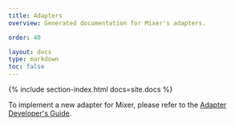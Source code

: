 ```yaml
---
title: Adapters
overview: Generated documentation for Mixer's adapters.

order: 40

layout: docs
type: markdown
toc: false
---
```


{% include section-index.html docs=site.docs %}

To implement a new adapter for Mixer, please refer to the [Adapter Developer's Guide](https://github.com/istio/istio/blob/master/mixer/doc/adapters.md).

